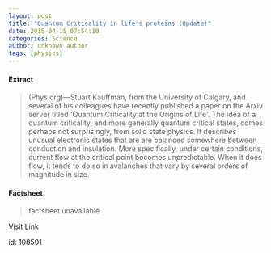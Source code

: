 ```yaml
---
layout: post
title: "Quantum Criticality in life's proteins (Update)"
date: 2015-04-15 07:54:10
categories: Science
author: unknown author
tags: [physics]
---
```



#### Extract
>(Phys.org)—Stuart Kauffman, from the University of Calgary, and several of his colleagues have recently published a paper on the Arxiv server titled 'Quantum Criticality at the Origins of Life'. The idea of a quantum criticality, and more generally quantum critical states, comes perhaps not surprisingly, from solid state physics. It describes unusual electronic states that are are balanced somewhere between conduction and insulation. More specifically, under certain conditions, current flow at the critical point becomes unpredictable. When it does flow, it tends to do so in avalanches that vary by several orders of magnitude in size.

#### Factsheet
>factsheet unavailable

[Visit Link](http://phys.org/news348144521.html)

id:  108501
